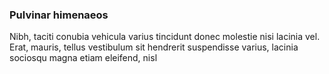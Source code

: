 ### Pulvinar himenaeos

Nibh, taciti conubia vehicula varius tincidunt donec molestie nisi lacinia vel. Erat, mauris, tellus vestibulum sit hendrerit suspendisse varius, lacinia sociosqu magna etiam eleifend, nisl


